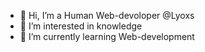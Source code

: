 - 👋 Hi, I’m a Human Web-devoloper @Lyoxs
- 👀 I’m interested in knowledge
- 🌱 I’m currently learning Web-development
